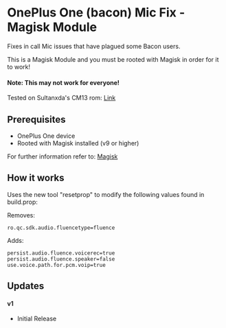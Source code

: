 # OnePlus One (bacon) Mic Fix - Magisk Module
Fixes in call Mic issues that have plagued some Bacon users.

This is a Magisk Module and you must be rooted with Magisk in order for it to work!

#### Note: This may not work for everyone!
Tested on Sultanxda's CM13 rom: [Link](http://forum.xda-developers.com/oneplus-one/orig-development/rom-kernel-unofficial-cyanogenmod-13-0-t3242700)

## Prerequisites
* OnePlus One device
* Rooted with Magisk installed (v9 or higher)

For further information refer to: [Magisk](http://forum.xda-developers.com/apps/magisk/official-magisk-v7-universal-systemless-t3473445)

## How it works
Uses the new tool "resetprop" to modify the following values found in build.prop:

Removes:

	ro.qc.sdk.audio.fluencetype=fluence

Adds:

	persist.audio.fluence.voicerec=true  
	persist.audio.fluence.speaker=false  
	use.voice.path.for.pcm.voip=true

## Updates
#### v1
* Initial Release

